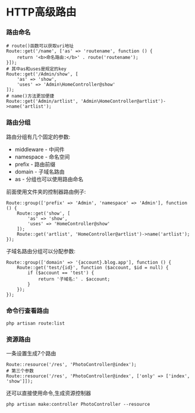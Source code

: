 # HTTP高级路由

### 路由命名

```
# route()函数可以获取uri地址
Route::get('/name', ['as' => 'routename', function () {
    return '<b>命名路由:</b>' . route('routename');
}]);
# 其中as和uses是规定的key
Route::get('/Admin/show', [
    'as' => 'show',
    'uses' => 'Admin\HomeController@show'
]);
# name()方法更加便捷
Route::get('Admin/artlist', 'Admin\HomeController@artlist')->name('artlist');
```

### 路由分组

路由分组有几个固定的参数:

* middleware - 中间件
* namespace - 命名空间
* prefix - 路由前缀
* domain - 子域名路由
* as - 分组也可以使用路由命名

前面使用文件夹的控制器路由例子:

```
Route::group(['prefix' => 'Admin', 'namespace' => 'Admin'], function () {
    Route::get('show', [
        'as' => 'show',
        'uses' => 'HomeController@show'
    ]);
    Route::get('artlist', 'HomeController@artlist')->name('artlist');
});
```

子域名路由分组可以分配参数:

```
Route::group(['domain' => '{account}.blog.app'], function () {
    Route::get('test/{id}', function ($account, $id = null) {
        if ($account == 'test') {
            return '子域名:' . $account;
        }
    });
});
```

### 命令行查看路由

```
php artisan route:list
```

### 资源路由

一条设置生成7个路由

```
Route::resource('/res', 'PhotoController@index');
# 第三个参数
Route::resource('/res', 'PhotoController@index', ['only' => ['index', 'show']]);

```

还可以直接使用命令,生成资源控制器

```
php artisan make:controller PhotoController --resource
```

